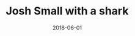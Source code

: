 ---
title: Josh Small with a shark
date: 2018-06-01
description: Josh Small with a shark
thumb: /assets/images/photo-gallery/
image: /assets/images/photo-gallery/
angler-name: Josh Small

# reel-type: spinning
# reel-series: 400 

# location: Someplace, United States
fish: Shark
# fish-length: 49 in.
# fish-weight: 78 lbs.
---